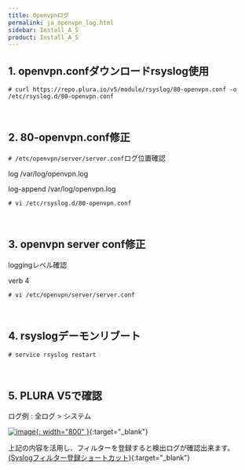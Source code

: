 ```yaml
---
title: Openvpnログ
permalink: ja_openvpn_log.html
sidebar: Install_A_S
product: Install_A_S
---
```


## 1. openvpn.confダウンロードrsyslog使用

`# curl https://repo.plura.io/v5/module/rsyslog/80-openvpn.conf -o /etc/rsyslog.d/80-openvpn.conf`

<br />

## 2. 80-openvpn.conf修正

`# /etc/openvpn/server/server.conf`ログ位置確認

log /var/log/openvpn.log

log-append /var/log/openvpn.log

`# vi /etc/rsyslog.d/80-openvpn.conf`

<br />

## 3. openvpn server conf修正

loggingレベル確認

verb 4

`# vi /etc/openvpn/server/server.conf`

<br />

## 4. rsyslogデーモンリブート

`# service rsyslog restart`

<br />

## 5. PLURA V5で確認

ログ例 : 全ログ > システム

[![image](/docs/images/Ins_G/openvpn/1.png){: width="800" }](/docs/images/Ins_G/openvpn/1.png){:target="_blank"}

上記の内容を活用し、フィルターを登録すると検出ログが確認出来ます。
[(Syslogフィルター登録ショートカット)](https://qubitsec.github.io/ko_f_regi_syslog.html){:target="_blank"}